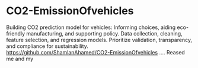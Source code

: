 # CO2-EmissionOfvehicles
Building CO2 prediction model for vehicles: Informing choices, aiding eco-friendly manufacturing, and supporting policy. Data collection, cleaning, feature selection, and regression models. Prioritize validation, transparency, and compliance for sustainability.
https://github.com/ShamlanAhamed/CO2-EmissionOfvehicles
....
Reased me and my
